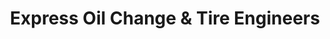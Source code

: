 ---
title: "Express Oil Change & Tire Engineers"
url: /winston-salem/express-oil-change-und-tire-engineers/
shop: Reifen
---